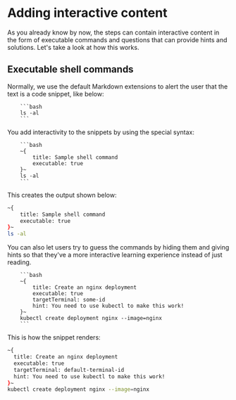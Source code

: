 # Adding interactive content

As you already know by now, the steps can contain interactive content in the form of executable commands and questions that can provide hints and solutions. Let's take a look at how this works.

## Executable shell commands

Normally, we use the default Markdown extensions to alert the user that the text is a code snippet, like below:

```text
    ```bash
    ls -al
    ```
```

You add interactivity to the snippets by using the special syntax:

```text
    ```bash
    ~{
        title: Sample shell command
        executable: true
    }~
    ls -al
    ```
```

This creates the output shown below:

```bash
~{
    title: Sample shell command
    executable: true
}~
ls -al
```

You can also let users try to guess the commands by hiding them and giving hints so that they've a more interactive learning experience instead of just reading.

```text
    ```bash
    ~{
        title: Create an nginx deployment
        executable: true
        targetTerminal: some-id
        hint: You need to use kubectl to make this work!
    }~
    kubectl create deployment nginx --image=nginx
    ```
```

This is how the snippet renders:

```bash
~{
  title: Create an nginx deployment
  executable: true
  targetTerminal: default-terminal-id
  hint: You need to use kubectl to make this work!
}~
kubectl create deployment nginx --image=nginx
```
